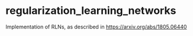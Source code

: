 # regularization_learning_networks
Implementation of RLNs, as described in https://arxiv.org/abs/1805.06440
